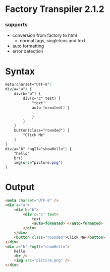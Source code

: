 # Factory Transpiler 2.1.2

### supports

-   conversion from factory to html
    -   normal tags, singletons and text
-   auto formatting
-   error detection

# Syntax

```css
meta(charset="UTF-8")
div(a="a") {
    div(b="b") {
        div(c="c" test) {
            "text"
            auto-formated() {

            }
        }
    }
    button(class="rounded") {
        "Click Me"
    }
}
div(a="b" *ngIf="showHello") {
    "hello"
    br()
    img(src="picture.png")
}
```

# Output

```html
<meta charset="UTF-8" />
<div a="a">
    <div b="b">
        <div c="c" test>
            text
            <auto-formated> </auto-formated>
        </div>
    </div>
    <button class="rounded">Click Me</button>
</div>
<div a="b" *ngIf="showHello">
    hello
    <br />
    <img src="picture.png" />
</div>
```
